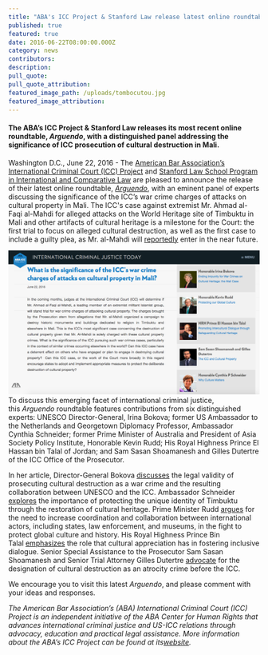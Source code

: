 ```yaml
---
title: "ABA's ICC Project & Stanford Law release latest online roundtable, Arguendo, on the protection of cultural property and accountability"
published: true
featured: true
date: 2016-06-22T08:00:00.000Z
category: news
contributors:
description:
pull_quote:
pull_quote_attribution:
featured_image_path: /uploads/tombocutou.jpg
featured_image_attribution:
---
```



#### **The ABA’s ICC Project & Stanford Law releases its most recent online roundtable, *Arguendo*, with a distinguished panel addressing the significance of ICC prosecution of cultural destruction in Mali.**

Washington D.C., June 22, 2016 - The [American Bar Association’s International Criminal Court (ICC) Project](https://urldefense.proofpoint.com/v2/url?u=http-3A__www.aba-2Dicc.org_&amp;d=CwMGaQ&amp;c=imBPVzF25OnBgGmVOlcsiEgHoG1i6YHLR0Sj_gZ4adc&amp;r=i_MXAE22YmAIqCgKCr6N3g&amp;m=UIjULAewBE2TkVeH4HcoSDjt-D3RIvLfIF1ubs6xlio&amp;s=Isr6v7GYfJljJsG1QsD3FtL5LtqRGgfGs3Z2JR4mpKE&amp;e=) and [Stanford Law School Program in International and Comparative Law](https://urldefense.proofpoint.com/v2/url?u=https-3A__law.stanford.edu_stanford-2Dprogram-2Din-2Dinternational-2Dand-2Dcomparative-2Dlaw_&amp;d=CwMGaQ&amp;c=imBPVzF25OnBgGmVOlcsiEgHoG1i6YHLR0Sj_gZ4adc&amp;r=i_MXAE22YmAIqCgKCr6N3g&amp;m=UIjULAewBE2TkVeH4HcoSDjt-D3RIvLfIF1ubs6xlio&amp;s=vb-9QF_POJoqchbMNuk_NJrRt-FmVuAiLEyjN1JVAqk&amp;e=) are pleased to announce the release of their latest online roundtable, [*Arguendo*](https://urldefense.proofpoint.com/v2/url?u=http-3A__www.international-2Dcriminal-2Djustice-2Dtoday.org_arguendo_&amp;d=CwMGaQ&amp;c=imBPVzF25OnBgGmVOlcsiEgHoG1i6YHLR0Sj_gZ4adc&amp;r=i_MXAE22YmAIqCgKCr6N3g&amp;m=UIjULAewBE2TkVeH4HcoSDjt-D3RIvLfIF1ubs6xlio&amp;s=xPF2SQHpSd9BY9Iq8xNAbvoyHx382jMOnlLQLUaedDw&amp;e=), with an eminent panel of experts discussing the significance of the ICC’s war crime charges of attacks on cultural property in Mali. The ICC's case against extremist Mr. Ahmad al-Faqi al-Mahdi for alleged attacks on the World Heritage site of Timbuktu in Mali and other artifacts of cultural heritage is a milestone for the Court: the first trial to focus on alleged cultural destruction, as well as the first case to include a guilty plea, as Mr. al-Mahdi will [reportedly](http://www.nytimes.com/aponline/2016/06/01/world/europe/ap-eu-international-court-mali.html?_r=0) enter in the near future.

![](/uploads/versions/screen-shot-2016-06-22-at-10-04-41-am---x----1242-710x---.png)
<br>To discuss this emerging facet of international criminal justice, this&nbsp;*Arguendo* roundtable features contributions from six distinguished experts: ‪‎UNESCO Director-General, Irina Bokova; former ‎US Ambassador to the Netherlands and Georgetown Diplomacy Professor, Ambassador Cynthia Schneider; former Prime Minister of Australia and President of Asia Society Policy Institute, Honorable Kevin Rudd; His Royal Highness Prince El Hassan bin Talal of Jordan; and Sam Sasan Shoamanesh and Gilles Dutertre of the ICC Office of the Prosecutor.

In her article, Director-General Bokova [discusses](https://www.international-criminal-justice-today.org/arguendo/ending-impunity-for-war-crimes-on-cultural-heritage-the-mali-case/) the legal validity of prosecuting cultural destruction as a war crime and the resulting collaboration between UNESCO and the ICC. Ambassador Schneider [explores](https://www.international-criminal-justice-today.org/arguendo/why-culture-matters/) the importance of protecting the unique identity of Timbuktu through the restoration of cultural heritage. Prime Minister Rudd [argues](https://www.international-criminal-justice-today.org/arguendo/protecting-our-global-culture/) for the need to increase coordination and collaboration between international actors, including states, law enforcement, and museums, in the fight to protect global culture and history. His Royal Highness Prince Bin Talal&nbsp;[emphasizes](https://www.international-criminal-justice-today.org/arguendo/promoting-intercultural-dialogue-through-safeguarding-cultural-heritage/) the role that cultural appreciation has in fostering inclusive dialogue. Senior Special Assistance to the Prosecutor Sam Sasan Shoamanesh and Senior Trial Attorney Gilles Dutertre [advocate](https://www.international-criminal-justice-today.org/arguendo/the-icc-and-cultural-property/) for the designation of cultural destruction as an atrocity crime before the ICC.

We encourage you to visit this latest *Arguendo*, and please comment with your ideas and responses.

*The American Bar Association’s (ABA) International Criminal Court (ICC) Project is an independent initiative of the ABA Center for Human Rights that advances international criminal justice and US-ICC relations through advocacy, education and practical legal assistance. More information about the ABA’s ICC Project can be found at its*[*website*](http://www.aba-icc.org/)*.*